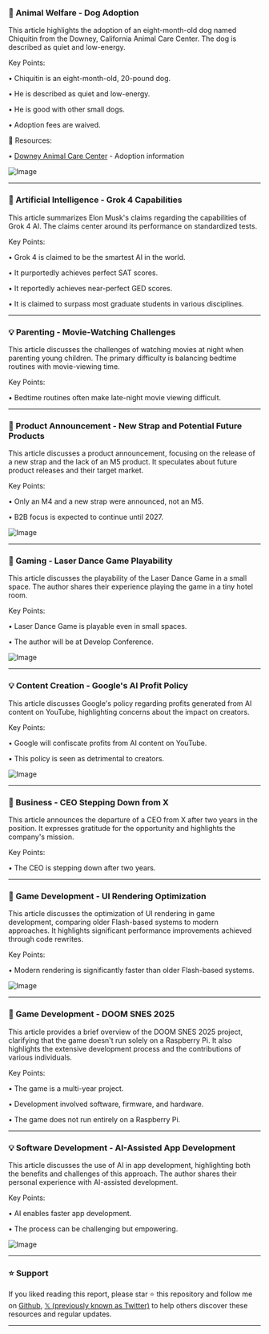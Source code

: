 ### 🐶 Animal Welfare - Dog Adoption

This article highlights the adoption of an eight-month-old dog named Chiquitin from the Downey, California Animal Care Center.  The dog is described as quiet and low-energy.

Key Points:

• Chiquitin is an eight-month-old, 20-pound dog.

• He is described as quiet and low-energy.

• He is good with other small dogs.

• Adoption fees are waived.


🔗 Resources:

• [Downey Animal Care Center](https://x.com/mapleveewesem/status/1943057506856767930) - Adoption information

![Image](https://pbs.twimg.com/media/GvcfciKakAEX1fc?format=png&name=900x900)


---
### 🤖 Artificial Intelligence - Grok 4 Capabilities

This article summarizes Elon Musk's claims regarding the capabilities of Grok 4 AI.  The claims center around its performance on standardized tests.

Key Points:

• Grok 4 is claimed to be the smartest AI in the world.

• It purportedly achieves perfect SAT scores.

• It reportedly achieves near-perfect GED scores.

•  It is claimed to surpass most graduate students in various disciplines.


---
### 💡 Parenting - Movie-Watching Challenges

This article discusses the challenges of watching movies at night when parenting young children.  The primary difficulty is balancing bedtime routines with movie-viewing time.


Key Points:

• Bedtime routines often make late-night movie viewing difficult.


---
### 🚀 Product Announcement - New Strap and Potential Future Products

This article discusses a product announcement, focusing on the release of a new strap and the lack of an M5 product.  It speculates about future product releases and their target market.

Key Points:

• Only an M4 and a new strap were announced, not an M5.

• B2B focus is expected to continue until 2027.


![Image](https://pbs.twimg.com/media/GvbqP6GXgAA5mcL?format=png&name=small)

---
### 🚀 Gaming - Laser Dance Game Playability

This article discusses the playability of the Laser Dance Game in a small space. The author shares their experience playing the game in a tiny hotel room.

Key Points:

• Laser Dance Game is playable even in small spaces.

• The author will be at Develop Conference.



![Image](https://pbs.twimg.com/amplify_video_thumb/1942691354301046784/img/GGPXu_GJhK-uclvu.jpg)

---
### 💡  Content Creation - Google's AI Profit Policy

This article discusses Google's policy regarding profits generated from AI content on YouTube, highlighting concerns about the impact on creators.

Key Points:

• Google will confiscate profits from AI content on YouTube.

• This policy is seen as detrimental to creators.


![Image](https://pbs.twimg.com/media/GvbY2CiXsAA3gjV?format=jpg&name=small)

---
### 🏢 Business - CEO Stepping Down from X

This article announces the departure of a CEO from X after two years in the position.  It expresses gratitude for the opportunity and highlights the company's mission.

Key Points:

• The CEO is stepping down after two years.


---
### 🤖 Game Development - UI Rendering Optimization

This article discusses the optimization of UI rendering in game development, comparing older Flash-based systems to modern approaches.  It highlights significant performance improvements achieved through code rewrites.

Key Points:

•  Modern rendering is significantly faster than older Flash-based systems.


![Image](https://pbs.twimg.com/media/GvU8IHaXwAEtnQJ?format=png&name=small)

---
### 🤖 Game Development - DOOM SNES 2025

This article provides a brief overview of the DOOM SNES 2025 project, clarifying that the game doesn't run solely on a Raspberry Pi. It also highlights the extensive development process and the contributions of various individuals.


Key Points:

• The game is a multi-year project.

• Development involved software, firmware, and hardware.

• The game does not run entirely on a Raspberry Pi.


---
### 💡 Software Development - AI-Assisted App Development

This article discusses the use of AI in app development, highlighting both the benefits and challenges of this approach. The author shares their personal experience with AI-assisted development.


Key Points:

• AI enables faster app development.

• The process can be challenging but empowering.



![Image](https://pbs.twimg.com/amplify_video_thumb/1943070418291539968/img/pti0j2izaWCzcSUH.jpg)


---

### ⭐️ Support

If you liked reading this report, please star ⭐️ this repository and follow me on [Github](https://github.com/Drix10), [𝕏 (previously known as Twitter)](https://x.com/DRIX_10_) to help others discover these resources and regular updates.

---